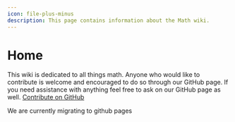 ```yaml
---
icon: file-plus-minus
description: This page contains information about the Math wiki.
---
```


# Home

This wiki is dedicated to all things math. Anyone who would like to contribute is welcome and encouraged to do so through our GitHub page. If you need assistance with anything feel free to ask on our GitHub page as well. [Contribute on GitHub](https://github.com/Julieisbaka/Julieisbaka.github.io)

We are currently migrating to github pages
